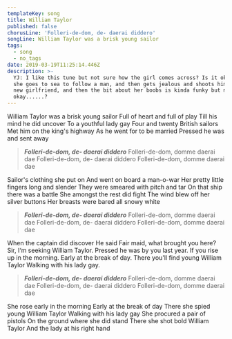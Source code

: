 ```yaml
---
templateKey: song
title: William Taylor
published: false
chorusLine: 'Folleri-de-dom, de- daerai diddero'
songLine: William Taylor was a brisk young sailor
tags:
  - song
  - no_tags
date: 2019-03-19T11:25:14.446Z
description: >-
  YJ: I like this tune but not sure how the girl comes across? Is it okay that
  she goes to sea to follow a man, and then gets jealous and shoots him and his
  new girlfriend, and then the bit about her boobs is kinda funky but maybe
  okay......?
---
```

William Taylor was a brisk young sailor
Full of heart and full of play
Till his mind he did uncover
To a youthful lady gay
Four and twenty British sailors
Met him on the king's highway
As he went for to be married
Pressed he was and sent away

> ***Folleri-de-dom, de- daerai diddero***
Folleri-de-dom, domme daerai dae
Folleri-de-dom, de- daerai diddero
Folleri-de-dom, domme daerai dae

Sailor's clothing she put on
And went on board a man-o-war
Her pretty little fingers long and slender
They were smeared with pitch and tar
On that ship there was a battle
She amongst the rest did fight
The wind blew off her silver buttons
Her breasts were bared all snowy white

> ***Folleri-de-dom, de- daerai diddero***
Folleri-de-dom, domme daerai dae
Folleri-de-dom, de- daerai diddero
Folleri-de-dom, domme daerai dae

When the captain did discover
He said Fair maid, what brought you here?
Sir, I‘m seeking William Taylor.
Pressed he was by you last year.
If you rise up in the morning.
Early at the break of day.
There you'll find young William Taylor
Walking with his lady gay.

> ***Folleri-de-dom, de- daerai diddero***
Folleri-de-dom, domme daerai dae
Folleri-de-dom, de- daerai diddero
Folleri-de-dom, domme daerai dae

She rose early in the morning
Early at the break of day
There she spied young William Taylor
Walking with his lady gay
She procured a pair of pistols
On the ground where she did stand
There she shot bold William Taylor
And the lady at his right hand
